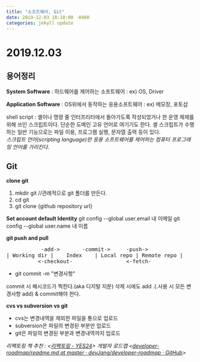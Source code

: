 ```yaml
---
title: "소프트웨어, Git"
date: 2019-12-03 18:10:00 -0400
categories: jekyll update
---
```


# 2019.12.03

## 용어정리

**System Software**
: 하드웨어를 제어하는 소프트웨어
: ex) OS, Driver

**Application Software**
: OS위에서 동작하는 응용소프트웨어
: ex) 메모장, 포토샵

shell script
: 셸이나 명령 줄 인터프리터에서 돌아가도록 작성되었거나 한 운영 체제를 위해 쓰인 스크립트이다. 단순한 도메인 고유 언어로 여기기도 한다. 셸 스크립트가 수행하는 일반 기능으로는 파일 이용, 프로그램 실행, 문자열 출력 등이 있다. <br>_스크립트 언어(scripting language)란 응용 소프트웨어를 제어하는 컴퓨터 프로그래밍 언어를 가리킨다._

## Git

**clone git**

1. mkdir git //관례적으로 git 폴더를 만든다.
2. cd git
3. git clone {github repository url}

**Set account default Identity**
git config --global user.email 내 이메일
git config --global user.name 내 이름

**git push and pull**

<pre>
           -add->       -commit->     -push->
| Working dir |    Index    | Local repo | Remote repo |
          <-checkout-                 <-fetch-
</pre>

- git commit -m "변경사항"

commit 시 해시코드가 찍힌다.(aka 디지털 지문)
삭제 시에도 add .(.사용 시 모든 변경사항 add) & commit해야 한다.

**cvs vs subversion vs git**

- cvs는 변경내역을 제외한 파일을 통으로 업로드
- subversion은 파일의 변경된 부분만 업로드
- git은 파일의 변경된 부분과 변경내역까지 업로드

_리팩토링 책 추천 : <[리팩토링 - YES24](http://www.yes24.com/Product/Goods/7951038?scode=032&OzSrank=6)>_
_개발자 로드맵 <[developer-roadmap/readme.md at master · devJang/developer-roadmap · GitHub](https://github.com/devJang/developer-roadmap/blob/master/readme.md)>_
